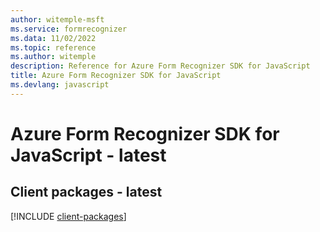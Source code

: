 ```yaml
---
author: witemple-msft
ms.service: formrecognizer
ms.data: 11/02/2022
ms.topic: reference
ms.author: witemple
description: Reference for Azure Form Recognizer SDK for JavaScript
title: Azure Form Recognizer SDK for JavaScript
ms.devlang: javascript
---
```

# Azure Form Recognizer SDK for JavaScript - latest

## Client packages - latest
[!INCLUDE [client-packages](form-recognizer-client-index.md)]